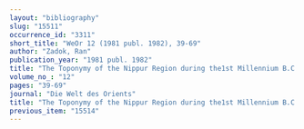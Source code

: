 ```yaml
---
layout: "bibliography"
slug: "15511"
occurrence_id: "3311"
short_title: "WeOr 12 (1981 publ. 1982), 39-69"
author: "Zadok, Ran"
publication_year: "1981 publ. 1982"
title: "The Toponymy of the Nippur Region during the1st Millennium B.C. within theGeneral Framework of the Mesopotamian Toponymy"
volume_no_: "12"
pages: "39-69"
journal: "Die Welt des Orients"
title: "The Toponymy of the Nippur Region during the1st Millennium B.C. within theGeneral Framework of the Mesopotamian Toponymy"
previous_item: "15514"
---
```

